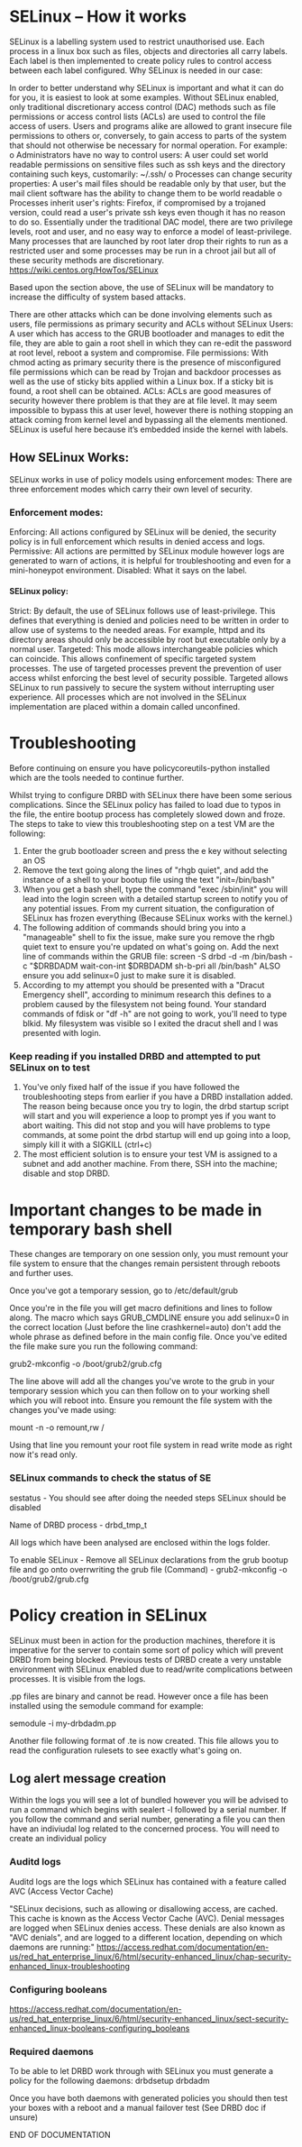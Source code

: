 # SELinux – How it works
SELinux is a labelling system used to restrict unauthorised use. Each process in a linux box such as files, objects and directories all carry labels. Each label is then implemented to create policy rules to control access between each label configured.
Why SELinux is needed in our case: 

In order to better understand why SELinux is important and what it can do for you, it is easiest to look at some examples. Without SELinux enabled, only traditional discretionary access control (DAC) methods such as file permissions or access control lists (ACLs) are used to control the file access of users. Users and programs alike are allowed to grant insecure file permissions to others or, conversely, to gain access to parts of the system that should not otherwise be necessary for normal operation. For example:
o	Administrators have no way to control users: A user could set world readable permissions on sensitive files such as ssh keys and the directory containing such keys, customarily: ~/.ssh/
o	Processes can change security properties: A user's mail files should be readable only by that user, but the mail client software has the ability to change them to be world readable
o	Processes inherit user's rights: Firefox, if compromised by a trojaned version, could read a user's private ssh keys even though it has no reason to do so.
Essentially under the traditional DAC model, there are two privilege levels, root and user, and no easy way to enforce a model of least-privilege. Many processes that are launched by root later drop their rights to run as a restricted user and some processes may be run in a chroot jail but all of these security methods are discretionary.
https://wiki.centos.org/HowTos/SELinux

Based upon the section above, the use of SELinux will be mandatory to increase the difficulty of system based attacks. 

There are other attacks which can be done involving elements such as users, file permissions as primary security and ACLs without SELinux
Users: A user which has access to the GRUB bootloader and manages to edit the file, they are able to gain a root shell in which they can re-edit the password at root level, reboot a system and compromise. 
File permissions: With chmod acting as primary security there is the presence of misconfigured file permissions which can be read by Trojan and backdoor processes as well as the use of sticky bits applied within a Linux box. If a sticky bit is found, a root shell can be obtained. 
ACLs: ACLs are good measures of security however there problem is that they are at file level. It may seem impossible to bypass this at user level, however there is nothing stopping an attack coming from kernel level and bypassing all the elements mentioned. SELinux is useful here because it’s embedded inside the kernel with labels. 

## How SELinux Works:
SELinux works in use of policy models using enforcement modes: There are three enforcement modes which carry their own level of security. 

### Enforcement modes:

Enforcing: All actions configured by SELinux will be denied, the security policy is in full enforcement which results in denied access and logs. 
Permissive: All actions are permitted by SELinux module however logs are generated to warn of actions, it is helpful for troubleshooting and even for a mini-honeypot environment. 
Disabled: What it says on the label.

#### SELinux policy:

Strict: By default, the use of SELinux follows use of least-privilege. This defines that everything is denied and policies need to be written in order to allow use of systems to the needed areas. For example, httpd and its directory areas should only be accessible by root but executable only by a normal user.
Targeted: This mode allows interchangeable policies which can coincide. This allows confinement of specific targeted system processes. The use of targeted processes prevent the prevention of user access whilst enforcing the best level of security possible. Targeted allows SELinux to run passively to secure the system without interrupting user experience. 
All processes which are not involved in the SELinux implementation are placed within a domain called unconfined. 


# Troubleshooting
Before continuing on ensure you have policycoreutils-python installed which are the tools needed to continue further. 

Whilst trying to configure DRBD with SELinux there have been some serious complications. Since the SELinux policy has failed to load due to typos in the file, the entire bootup process has completely slowed down and froze. The steps to take to view this troubleshooting step on a test VM are the following:
  1. Enter the grub bootloader screen and press the e key without selecting an OS
  2. Remove the text going along the lines of "rhgb quiet", and add the instance of a shell to your bootup file using the text "init=/bin/bash"
  3. When you get a bash shell, type the command "exec /sbin/init" you will lead into the login screen with a detailed startup screen to notify you of any potential issues. From my current situation, the configuration of SELinux has frozen everything (Because SELinux works with the kernel.)
  4. The following addition of commands should bring you into a "manageable" shell to fix the issue, make sure you remove the rhgb quiet text to ensure you're updated on what's going on. Add the next line of commands within the GRUB file: screen -S drbd -d -m /bin/bash -c "$DRBDADM wait-con-int
$DRBDADM sh-b-pri all
/bin/bash" ALSO ensure you add selinux=0 just to make sure it is disabled. 
  5. According to my attempt you should be presented with a "Dracut Emergency shell", according to minimum research this defines to a problem caused by the filesystem not being found. Your standard commands of fdisk or "df -h" are not going to work, you'll need to type blkid. My filesystem was visible so I exited the dracut shell and I was presented with login. 
 
### Keep reading if you installed DRBD and attempted to put SELinux on to test
1. You've only fixed half of the issue if you have followed the troubleshooting steps from earlier if you have a DRBD installation added. The reason being because once you try to login, the drbd startup script will start and you will experience a loop to prompt yes if you want to abort waiting. This did not stop and you will have problems to type commands, at some point the drbd startup will end up going into a loop, simply kill it with a SIGKILL (ctrl+c)
2. The most efficient solution is to ensure your test VM is assigned to a subnet and add another machine. From there, SSH into the machine; disable and stop DRBD. 

# Important changes to be made in temporary bash shell
These changes are temporary on one session only, you must remount your file system to ensure that the changes remain persistent through reboots and further uses.

Once you've got a temporary session, go to /etc/default/grub

Once you're in the file you will get macro definitions and lines to follow along. The macro which says GRUB_CMDLINE ensure you add selinux=0 in the correct location (Just before the line crashkernel=auto) don't add the whole phrase as defined before in the main config file. Once you've edited the file make sure you run the following command: 

grub2-mkconfig -o /boot/grub2/grub.cfg

The line above will add all the changes you've wrote to the grub in your temporary session which you can then follow on to your working shell which you will reboot into. Ensure you remount the file system with the changes you've made using:

mount -n -o remount,rw / 

Using that line you remount your root file system in read write mode as right now it's read only. 

### SELinux commands to check the status of SE 

sestatus - You should see after doing the needed steps SELinux should be disabled

Name of DRBD process - drbd_tmp_t

All logs which have been analysed are enclosed within the logs folder. 

To enable SELinux - Remove all SELinux declarations from the grub bootup file and go onto overrwriting the grub file
(Command) - grub2-mkconfig -o /boot/grub2/grub.cfg

# Policy creation in SELinux
SELinux must been in action for the production machines, therefore it is imperative for the server to contain some sort of policy which will prevent DRBD from being blocked. Previous tests of DRBD create a very unstable environment with SELinux enabled due to read/write complications between processes. It is visible from the logs. 

.pp files are binary and cannot be read. However once a file has been installed using the semodule command for example:

semodule -i my-drbdadm.pp

Another file following format of .te is now created. This file allows you to read the configuration rulesets to see exactly what's going on. 

## Log alert message creation
Within the logs you will see a lot of bundled however you will be advised to run a command which begins with sealert -l followed by a serial number. If you follow the command and serial number, generating a file you can then have an indiviudal log related to the concerned process. You will need to create an individual policy 

### Auditd logs
Auditd logs are the logs which SELinux has contained with a feature called AVC (Access Vector Cache)

"SELinux decisions, such as allowing or disallowing access, are cached. This cache is known as the Access Vector Cache (AVC). Denial messages are logged when SELinux denies access. These denials are also known as "AVC denials", and are logged to a different location, depending on which daemons are running:"
https://access.redhat.com/documentation/en-us/red_hat_enterprise_linux/6/html/security-enhanced_linux/chap-security-enhanced_linux-troubleshooting

### Configuring booleans
https://access.redhat.com/documentation/en-us/red_hat_enterprise_linux/6/html/security-enhanced_linux/sect-security-enhanced_linux-booleans-configuring_booleans

### Required daemons
To be able to let DRBD work through with SELinux you must generate a policy for the following daemons:
drbdsetup
drbdadm

Once you have both daemons with generated policies you should then test your boxes with a reboot and a manual failover test (See DRBD doc if unsure)

END OF DOCUMENTATION
